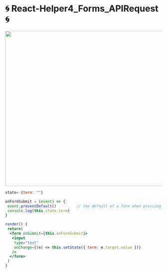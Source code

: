 # 🌀 React-Helper4_Forms_APIRequest 🌀

<img src="https://sunscrapers.com/blog/wp-content/uploads/2018/11/1__DOHv30w-0eI-Ysz5U47Yg.png" height=500 width=900>


```jsx
state= {term: ""}

onFormSubmit = (event) => {
 event.preventDefault()         // the default of a form when pressing enter is to send it to the back-end; we don't want this
 console.log(this.state.term)
}

render() {
 return(
  <form onSubmit={this.onFormSubmit}>
   <input 
    type="text"
    onChange={(e) => this.setState({ term: e.target.value })}
   />
  </form>
 )
}
```

